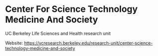 # Center For Science Technology Medicine And Society
UC Berkeley Life Sciences and Health research unit

Website: https://vcresearch.berkeley.edu/research-unit/center-science-technology-medicine-and-society
